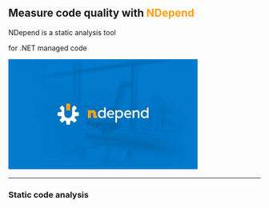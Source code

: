## Measure code quality with <span style="color: #FE9D0E">NDepend</span>

NDepend is a static analysis tool 

for .NET managed code

![NDepend Logo](/images/full_logo.jpg)

---

### Static code analysis
